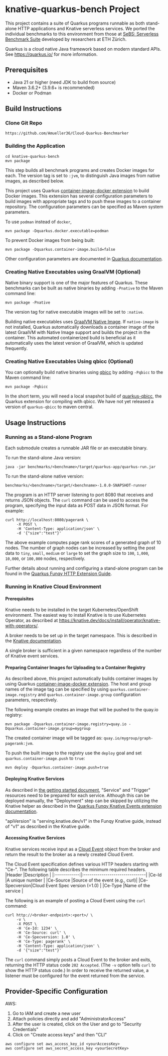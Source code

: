 # knative-quarkus-bench Project

This project contains a suite of Quarkus programs runnable as both stand-alone
HTTP applications and Knative serverless services.
We ported the individual benchmarks to this environment from those at
[SeBS: Serverless Benchmark Suite](https://github.com/spcl/serverless-benchmarks)
developed by researchers at ETH Z&uuml;rich.

Quarkus is a cloud native Java framework based on modern standard APIs.
See https://quarkus.io/ for more information.

## Prerequisites

* Java 21 or higher (need JDK to build from source)
* Maven 3.6.2+ (3.9.6+ is recommended)
* Docker or Podman


## Build Instructions

### Clone Git Repo
```shell
https://github.com/Amueller36/Cloud-Quarkus-Benchmarker
```

### Building the Application
```shell
cd knative-quarkus-bench
mvn package
```

This step builds all benchmark programs and creates Docker images for each.
The version tag is set to `:jvm`, to distinguish
Java images from native images, as described below.

This project uses Quarkus
[container-image-docker extension](https://quarkus.io/guides/container-image#docker)
to build Docker images.  This extension has several configuration parameters to build
images with appropriate tags and to push these images to a container repository.
The configuration parameters can be specified as Maven system parameters.

To use `podman` instead of `docker`,
```shell
mvn package -Dquarkus.docker.executable=podman
```

To prevent Docker images from being built:
```shell
mvn package -Dquarkus.container-image.build=false
```

Other configuration parameters are documented in
[Quarkus documentation](https://quarkus.io/guides/container-image#customizing).


### Creating Native Executables using GraalVM (Optional)

Native binary support is one of the major features of Quarkus.
These benchmarks can be built as native binaries
by adding `-Pnative` to the Maven command line:
```shell
mvn package -Pnative
```

The version tag for native executable images will be set to `:native`.

Building native executables uses
[GraalVM Native Image](https://www.graalvm.org/22.0/reference-manual/native-image/).
If `native-image` is not installed, Quarkus automatically downloads
a container image of the latest GraalVM with Native Image support and builds the project
in the container.  This automated containerized build is beneficial as
it automatically uses the latest version of GraalVM, which is updated frequently.

### Creating Native Executables Using qbicc (Optional)

You can optionally build native binaries using [qbicc](https://github.com/qbicc/qbicc)
by adding `-Pqbicc` to the Maven command line:
```shell
mvn package -Pqbicc
```

In the short term, you will need a local snapshot build of [quarkus-qbicc](https://github.com/qbicc/quarkus-qbicc),
the Quarkus extension for compiling with qbicc.  We have not yet released a version of `quarkus-qbicc` to maven central. 

## Usage Instructions

### Running as a Stand-alone Program

Each submodule creates a runnable JAR file or an executable binary.

To run the stand-alone Java version:
```shell
java -jar benchmarks/<benchname>/target/quarkus-app/quarkus-run.jar
```
To run the stand-alone native version:
```shell
benchmarks/<benchname>/target/<benchname>-1.0.0-SNAPSHOT-runner
```

The program is an HTTP server listening to port 8080 that receives and returns JSON objects.
The `curl` command can be used to access the program, specifying the input data as POST data
in JSON format. For example:
```shell
curl http://localhost:8080/pagerank \
     -X POST \
     -H 'Content-Type: application/json' \
     -d '{"size":"test"}'
```
The above example computes page rank scores of a generated graph of 10 nodes.
The number of graph nodes can be increased by setting the post data to `tiny`, `small`, `medium` or `large` to set the graph size to `100`, `1,000`, `10,000`, or `100,000` nodes, respectively.


Further details about running and configuring a stand-alone program can be found in the
[Quarkus Funqy HTTP Extension Guide](https://quarkus.io/guides/funqy-http).


### Running in Knative Cloud Environment

#### Prerequisites

Knative needs to be installed in the target Kubernetes/OpenShift environment.
The easiest way to install Knative is to use Kubernetes Operator, as described at
https://knative.dev/docs/install/operator/knative-with-operators/.

A broker needs to be set up in the target namespace.  This is described in the
[Knative documentation](https://knative.dev/docs/eventing/getting-started/#adding-a-broker-to-the-namespace).

A single broker is sufficient in a given namespace regardless of the number of
Knative event services.


#### Preparing Container Images for Uploading to a Container Registry

As described above, this project automatically builds container images by using Quarkus
[container-image-docker extension](https://quarkus.io/guides/container-image#docker).
The host and group names of the image tag can be specified by using
`quarkus.container-image.registry` and `quarkus.container-image.group` configuration
parameters, respectively.

The following example creates an image that will be pushed to the quay.io registry:
```shell
mvn package -Dquarkus.container-image.registry=quay.io -Dquarkus.container-image.group=mygroup
```
The created container image will be tagged as: `quay.io/mygroup/graph-pagerank:jvm`.

To push the built image to the registry use the `deploy` goal and set
`quarkus.container-image.push` to `true`:
```shell
mvn deploy -Dquarkus.container-image.push=true
```


#### Deploying Knative Services

As described in
[the getting started document](https://knative.dev/docs/eventing/getting-started/),
"Service" and "Trigger" resources need to be prepared for each service.
Although this can be deployed manually, the "Deployment" step can be skipped
by utilizing the Knative helper as described in the
[Quarkus Funqy Knative Events extension documentation](https://quarkus.io/guides/funqy-knative-events).

"apiVersion" is "serving.knative.dev/v1" in the Funqy Knative guide, instead of
"v1" as described in the Knative guide.


#### Accessing Knative Services

Knative services receive input as a [Cloud Event](https://cloudevents.io/) object
from the broker and return the result to the broker as a newly created Cloud Event.

The Cloud Event specification defines various HTTP headers starting with "Ce-".
The following table describes the minimum required headers.
|Header        |Description                     |
|:------------:|:-------------------------------|
|Ce-Id         |A unique number                 |
|Ce-Source     |Source of the event (e.g., curl)|
|Ce-Specversion|Cloud Event Spec version (=1.0) |
|Ce-Type       |Name of the service             |

The following is an example of posting a Cloud Event using the `curl` command:
```shell
curl http://<broker-endpoint>:<port>/ \
     -v \
     -X POST \
     -H 'Ce-Id: 1234' \
     -H 'Ce-Source: curl' \
     -H 'Ce-Specversion: 1.0' \
     -H 'Ce-Type: pagerank' \
     -H 'Content-Type: application/json' \
     -d '{"size":"test"}'
```


The `curl` command simply posts a Cloud Event to the broker and exits, returning the
HTTP status code `202 Accepted`. (The `-v` option tells `curl` to show the HTTP status code.)
In order to receive the returned value, a listener must be configured for the event
returned from the service.


## Provider-Specific Configuration
AWS:
1. Go to IAM and create a new user
2. Attach policies directly and add "AdministratorAccess"
3. After the user is created, click on the User and go to "Security Credentials"
4. Click on "Create access keys" and then "CLI"
```shell
aws configure set aws_access_key_id <yourAccessKey>
aws configure set aws_secret_access_key <yourSecretKey>
```